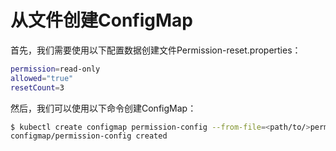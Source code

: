 # 从文件创建ConfigMap

首先，我们需要使用以下配置数据创建文件Permission-reset.properties：

```bash
permission=read-only
allowed="true"
resetCount=3
```

然后，我们可以使用以下命令创建ConfigMap：

```bash
$ kubectl create configmap permission-config --from-file=<path/to/>permission-reset.properties
configmap/permission-config created
```

